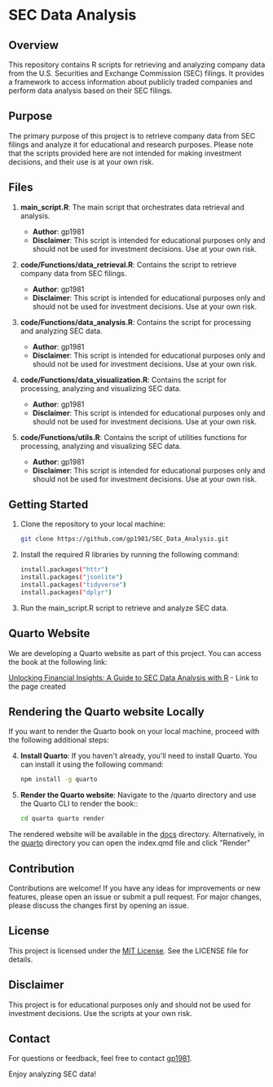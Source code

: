 # SEC Data Analysis

## Overview

This repository contains R scripts for retrieving and analyzing company data from the U.S. Securities and Exchange Commission (SEC) filings. It provides a framework to access information about publicly traded companies and perform data analysis based on their SEC filings.

## Purpose

The primary purpose of this project is to retrieve company data from SEC filings and analyze it for educational and research purposes. Please note that the scripts provided here are not intended for making investment decisions, and their use is at your own risk.

## Files

1. **main_script.R**: The main script that orchestrates data retrieval and analysis.
   - **Author**: gp1981
   - **Disclaimer**: This script is intended for educational purposes only and should not be used for investment decisions. Use at your own risk.
  
2. **code/Functions/data_retrieval.R**: Contains the script to retrieve company data from SEC filings.
   - **Author**: gp1981
   - **Disclaimer**: This script is intended for educational purposes only and should not be used for investment decisions. Use at your own risk.

3. **code/Functions/data_analysis.R**: Contains the script for processing and analyzing SEC data.
   - **Author**: gp1981
   - **Disclaimer**: This script is intended for educational purposes only and should not be used for investment decisions. Use at your own risk.

4. **code/Functions/data_visualization.R**: Contains the script for processing, analyzing and visualizing SEC data.
   - **Author**: gp1981
   - **Disclaimer**: This script is intended for educational purposes only and should not be used for investment decisions. Use at your own risk.
  
5. **code/Functions/utils.R**: Contains the script of utilities functions for processing, analyzing and visualizing SEC data.
   - **Author**: gp1981
   - **Disclaimer**: This script is intended for educational purposes only and should not be used for investment decisions. Use at your own risk.

## Getting Started

1. Clone the repository to your local machine:

   ```bash
   git clone https://github.com/gp1981/SEC_Data_Analysis.git

2. Install the required R libraries by running the following command:

   ```bash
   install.packages("httr")
   install.packages("jsonlite")
   install.packages("tidyverse")
   install.packages("dplyr")

3. Run the main_script.R script to retrieve and analyze SEC data.

## Quarto Website

We are developing a Quarto website as part of this project. You can access the book at the following link:

[Unlocking Financial Insights: A Guide to SEC Data Analysis with R](https://gp1981.github.io/SEC_data_analysis/) - Link to the page created

## Rendering the Quarto website Locally

If you want to render the Quarto book on your local machine, proceed with the following additional steps:


4.  **Install Quarto**: If you haven't already, you'll need to install Quarto. You can install it using the following command:

    ```bash 
    npm install -g quarto

5.  **Render the Quarto website**: Navigate to the /quarto directory and use the Quarto CLI to render the book::

    ```bash 
    cd quarto quarto render 

The rendered website will be available in the [docs](./docs) directory. Alternatively, in the [quarto](./quarto) directory you can open the index.qmd file and click "Render"

## Contribution

Contributions are welcome! If you have any ideas for improvements or new features, please open an issue or submit a pull request. For major changes, please discuss the changes first by opening an issue.

## License

This project is licensed under the [MIT License](https://github.com/gp1981/SEC-Data-Analysis/blob/63ef4ecb1ef9a40ca64bdcb67ede14c0a7ab10c6/LICENSE). See the LICENSE file for details.

## Disclaimer

This project is for educational purposes only and should not be used for investment decisions. Use the scripts at your own risk.

## Contact

For questions or feedback, feel free to contact [gp1981](45032495+gp1981@users.noreply.github.com).

Enjoy analyzing SEC data!
